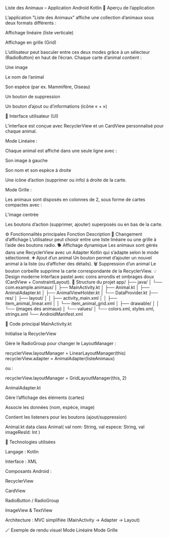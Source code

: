 Liste des Animaux – Application Android Kotlin
📱 Aperçu de l’application

L’application "Liste des Animaux" affiche une collection d’animaux sous deux formats différents :

Affichage linéaire (liste verticale)

Affichage en grille (Grid)

L’utilisateur peut basculer entre ces deux modes grâce à un sélecteur (RadioButton) en haut de l’écran.
Chaque carte d’animal contient :

Une image

Le nom de l’animal

Son espèce (par ex. Mammifère, Oiseau)

Un bouton de suppression

Un bouton d’ajout ou d’informations (icône « + »)

🎨 Interface utilisateur (UI)

L’interface est conçue avec RecyclerView et un CardView personnalisé pour chaque animal.

Mode Linéaire :

Chaque animal est affiché dans une seule ligne avec :

Son image à gauche

Son nom et son espèce à droite

Une icône d’action (supprimer ou info) à droite de la carte.

Mode Grille :

Les animaux sont disposés en colonnes de 2, sous forme de cartes compactes avec :

L’image centrée

Les boutons d’action (supprimer, ajouter) superposés ou en bas de la carte.

⚙️ Fonctionnalités principales
Fonction	Description
🧭 Changement d’affichage	L’utilisateur peut choisir entre une liste linéaire ou une grille à l’aide des boutons radio.
🐕 Affichage dynamique	Les animaux sont gérés dans une RecyclerView avec un Adapter Kotlin qui s’adapte selon le mode sélectionné.
➕ Ajout d’un animal	Un bouton permet d’ajouter un nouvel animal à la liste (ou d’afficher des détails).
🗑️ Suppression d’un animal	Le bouton corbeille supprime la carte correspondante de la RecyclerView.
💡 Design moderne	Interface pastel avec coins arrondis et ombrages doux (CardView + ConstraintLayout).
🧩 Structure du projet
app/
 ├── java/
 │   └── com.example.animaux/
 │       ├── MainActivity.kt
 │       ├── Animal.kt
 │       ├── AnimalAdapter.kt
 │       ├── AnimalViewHolder.kt
 │       └── DataProvider.kt
 ├── res/
 │   ├── layout/
 │   │   ├── activity_main.xml
 │   │   ├── item_animal_linear.xml
 │   │   └── item_animal_grid.xml
 │   ├── drawable/
 │   │   └── (images des animaux)
 │   └── values/
 │       └── colors.xml, styles.xml, strings.xml
 └── AndroidManifest.xml

🧠 Code principal
MainActivity.kt

Initialise la RecyclerView

Gère le RadioGroup pour changer le LayoutManager :

recyclerView.layoutManager = LinearLayoutManager(this)
recyclerView.adapter = AnimalAdapter(listeAnimaux)


ou :

recyclerView.layoutManager = GridLayoutManager(this, 2)

AnimalAdapter.kt

Gère l’affichage des éléments (cartes)

Associe les données (nom, espèce, image)

Contient les listeners pour les boutons (ajout/suppression)

Animal.kt
data class Animal(
    val nom: String,
    val espece: String,
    val imageResId: Int
)

🧰 Technologies utilisées

Langage : Kotlin

Interface : XML

Composants Android :

RecyclerView

CardView

RadioButton / RadioGroup

ImageView & TextView

Architecture : MVC simplifiée (MainActivity → Adapter → Layout)

🪄 Exemple de rendu visuel
Mode Linéaire	Mode Grille

	
